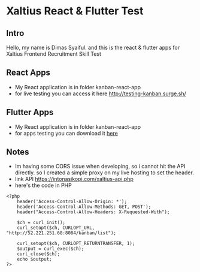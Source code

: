 # Xaltius React & Flutter Test

## Intro
Hello, my name is Dimas Syaiful. and this is the react & flutter apps for Xaltius Frontend Recruitment Skill Test


## React Apps
- My React application is in folder kanban-react-app
- for live testing you can access it here http://testing-kanban.surge.sh/
 
## Flutter Apps
- My React application is in folder kanban-react-app
- for apps testing you can download it [here](kanban_flutter_app/outputs/flutter-apk/app-release.apk)  


## Notes
- Im having some CORS issue when developing, so i cannot hit the API directly. so I created a simple proxy on my live hosting to set the header. 
- link API https://intonasikopi.com/xaltius-api.php
- here's the code in PHP
```
<?php 
    header('Access-Control-Allow-Origin: *'); 
    header('Access-Control-Allow-Methods: GET, POST');
    header("Access-Control-Allow-Headers: X-Requested-With"); 

    $ch = curl_init();  
    curl_setopt($ch, CURLOPT_URL, "http://52.221.251.68:8084/kanban/list");
 
    curl_setopt($ch, CURLOPT_RETURNTRANSFER, 1);  
    $output = curl_exec($ch);  
    curl_close($ch);       
    echo $output;
?>
```